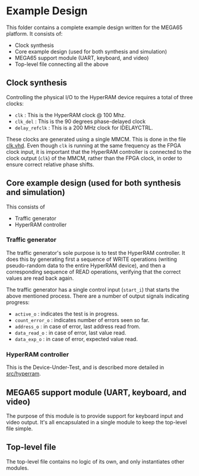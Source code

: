 # Example Design

This folder contains a complete example design written for the MEGA65 platform.
It consists of:

* Clock synthesis
* Core example design (used for both synthesis and simulation)
* MEGA65 support module (UART, keyboard, and video)
* Top-level file connecting all the above

## Clock synthesis

Controlling the physical I/O to the HyperRAM device requires a total of three clocks:

* `clk`          : This is the HyperRAM clock @ 100 Mhz.
* `clk_del`      : This is the 90 degrees phase-delayed clock
* `delay_refclk` : This is a 200 MHz clock for IDELAYCTRL.

These clocks are generated using a single MMCM. This is done in the file
[clk.vhd](clk.vhd).  Even though `clk` is running at the same frequency as
the FPGA clock input, it is important that the HyperRAM controller is connected
to the clock output (`clk`) of the MMCM, rather than the FPGA clock, in
order to ensure correct relative phase shifts.


## Core example design (used for both synthesis and simulation)

This consists of
* Traffic generator
* HyperRAM controller

### Traffic generator

The traffic generator's sole purpose is to test the HyperRAM controller. It
does this by generating first a sequence of WRITE operations (writing
pseudo-random data to the entire HyperRAM device), and then a corresponding
sequence of READ operations, verifying that the correct values are read back
again.

The traffic generator has a single control input (`start_i`) that starts the
above mentioned process. There are a number of output signals indicating progress:

* `active_o`      : indicates the test is in progress.
* `count_error_o` : indicates number of errors seen so far.
* `address_o`     : in case of error, last address read from.
* `data_read_o`   : in case of error, last value read.
* `data_exp_o`    : in case of error, expected value read.

### HyperRAM controller
This is the Device-Under-Test, and is described more detailed in
[src/hyperram](../hyperram/README.md).


## MEGA65 support module (UART, keyboard, and video)

The purpose of this module is to provide support for keyboard input and video
output.  It's all encapsulated in a single module to keep the top-level file
simple.


## Top-level file

The top-level file contains no logic of its own, and only instantiates other modules.

